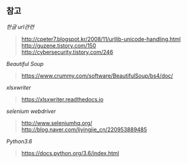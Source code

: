 참고 
---


*한글 url관련*
>http://cpeter7.blogspot.kr/2008/11/urllib-unicode-handling.html  
http://guzene.tistory.com/150  
http://cybersecurity.tistory.com/246  
  
  
 *Beautiful Soup*
>https://www.crummy.com/software/BeautifulSoup/bs4/doc/  
  
  
 *xlsxwriter*
>https://xlsxwriter.readthedocs.io
  
  
 *selenium webdriver*
>http://www.seleniumhq.org/  
 http://blog.naver.com/liyingjie_cn/220953889485
  
  
 *Python3.6*
>https://docs.python.org/3.6/index.html
